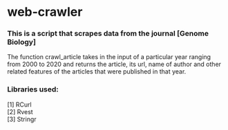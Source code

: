 # web-crawler
### This is a script that scrapes data from the journal [Genome Biology] </br>
The function crawl_article takes in the input of a particular year ranging from 2000 to 2020 and returns the article, its url, name of author and other related features of the articles that were published in that year.
 
### Libraries used:
[1] RCurl </br>
[2] Rvest </br>
[3] Stringr </br>

